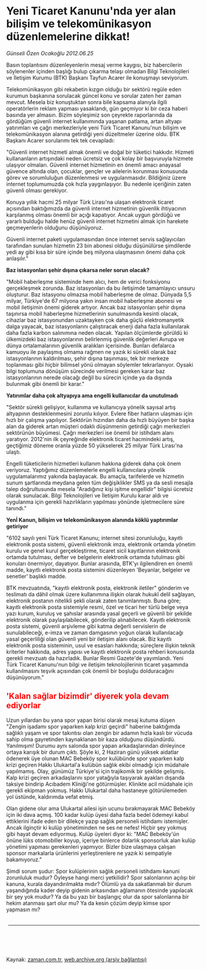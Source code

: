 # Yeni Ticaret Kanunu'nda yer alan bilişim ve telekomünikasyon düzenlemelerine dikkat!

*Günseli Özen Ocakoğlu 2012.06.25*

<td class="columnist-detail">
<p>Basın toplantısını düzenleyenlerin mesaj verme kaygısı, biz habercilerin söylenenler içinden başlığı bulup çıkarma telaşı olmadan Bilgi Teknolojileri ve İletişim Kurumu (BTK) Başkanı Tayfun Acarer ile konuşmayı seviyorum.</p>
<p>
<div id="haberMetinDiv">
<p>Telekomünikasyon gibi rekabetin kızgın olduğu bir sektörü regüle eden kurumun başkanına sorulacak güncel konu ve sorular zaten her zaman mevcut. Mesela biz konuştuktan sonra bile kapsama alanıyla ilgili operatörlerin reklam yapması yasaklandı, gün geçmiyor ki bir ceza haberi basında yer almasın. Bizim söyleşimiz son çeyrekte raporlarında da gördüğüm güvenli internet kullanımında yaşanan patlama, artan altyapı yatırımları ve çağrı merkezleriyle yeni Türk Ticaret Kanunu'nun bilişim ve telekomünikasyon alanına getirdiği yeni düzeltmeler üzerine oldu. BTK Başkanı Acarer sorularımı tek tek cevapladı:
<p> "Güvenli internet hizmeti almak önemli ve doğal bir tüketici hakkıdır. Hizmeti kullananların artışındaki neden ücretsiz ve çok kolay bir başvuruyla hizmete ulaşıyor olmaları. Güvenli internet hizmetinin en önemli amacı anayasal güvence altında olan, çocuklar, gençler ve ailelerin korunması konusunda görev ve sorumluluğun düzenlenmesi ve uygulanmasıdır. Bildiğiniz üzere internet toplumumuzda çok hızla yaygınlaşıyor. Bu nedenle içeriğinin zaten güvenli olması gerekiyor. 
<p> Konuya yıllık hacmi 25 milyar Türk Lirası'na ulaşan elektronik ticaret açısından baktığımızda da güvenli internet hizmetinin güvenlik ihtiyacının karşılanmış olması önemli bir açığı kapatıyor. Ancak uygun gördüğü ve yararlı bulduğu halde henüz güvenli internet hizmetini almak için harekete geçmeyenlerin olduğunu düşünüyoruz.
<p> Güvenli internet paketi uygulamasından önce internet servis sağlayıcıları tarafından sunulan hizmetin 23 bin abonesi olduğu düşünülürse şimdilerde yedi ay gibi kısa bir süre içinde beş milyona ulaşmasının önemi daha çok anlaşılır."
<p><b>Baz istasyonları şehir dışına çıkarsa neler sorun olacak?
</b>
<p>"Mobil haberleşme sisteminde hem alıcı, hem de verici fonksiyonu gerçekleşmek zorunda. Baz istasyonları da bu iletişimde tamamlayıcı unsuru oluşturur. Baz istasyonu olmazsa mobil haberleşme de olmaz. Dünyada 5,5 milyar, Türkiye'de 67 milyona yakın insan mobil haberleşme abonesi ve mobil iletişimin önemi giderek artıyor. Ancak baz istasyonları şehir dışına taşınırsa mobil haberleşme hizmetlerinin sunulmasında kesinti olacak, cihazlar baz istasyonundan uzaktayken çok daha güçlü elektromanyetik dalga yayacak, baz istasyonlarını çalıştıracak enerji daha fazla kullanılarak daha fazla karbon salınımına neden olacak. Yapılan ölçümlerde görüldü ki ülkemizdeki baz istasyonlarının belirlenmiş güvenlik değerleri Avrupa ve dünya ortalamalarının güvenlik aralıkları içerisinde. Bunları defalarca kamuoyu ile paylaşmış olmama rağmen ne yazık ki sürekli olarak baz istasyonlarının kaldırılması, şehir dışına taşınması, tek bir merkeze toplanması gibi hiçbir bilimsel yönü olmayan söylemler tekrarlanıyor. Oysaki bilgi toplumuna dönüşüm sürecinde verilmesi gereken karar baz istasyonlarının nerede olacağı değil bu sürecin içinde ya da dışında bulunmak gibi önemli bir karar." 
<p><b>Yatırımlar daha çok altyapıya ama engelli kullanıcılar da unutulmadı
</b>
<p>"Sektör sürekli gelişiyor, kullanıma ve kullanıcıya yönelik sayısal artış altyapının desteklenmesini zorunlu kılıyor. Evlere fiber hatların ulaşması için hızlı bir çalışma yapılıyor. Sektörün hızından daha da hızlı büyüyen bir başka alan da giderek artan müşteri odaklı düşünmenin getirdiği çağrı merkezleri sektörünün büyümesi. Çağrı merkezleri ise önemli bir istihdam alanı yaratıyor. 2012'nin ilk çeyreğinde elektronik ticaret hacmindeki artış, geçtiğimiz döneme oranla yüzde 50 yükselerek 25 milyar Türk Lirası'na ulaştı.
<p> Engelli tüketicilerin hizmetleri kullanım hakkına giderek daha çok önem veriyoruz. Yaptığımız düzenlemelerle engelli kullanıcılara yönelik uygulamalarımız yakında başlayacak. Bu amaçla, tarifelerde ve hizmetin sunum şartlarında meydana gelen tüm değişiklikler SMS ya da sesli mesajla talep doğrultusunda mesela "Aradığınız kişi işitme engellidir" bilgisi ücretsiz olarak sunulacak. Bilgi Teknolojileri ve İletişim Kurulu karar aldı ve uygulanma için gerekli hazırlıkların yapılması yönünde işletmecilere süre tanındı."
<p><b>Yenİ Kanun, bilişim ve telekomünikasyon alanında köklü yaptırımlar getiriyor
</b>
<p>"6102 sayılı yeni Türk Ticaret Kanunu; internet sitesi zorunluluğu, kayıtlı elektronik posta sistemi, güvenli elektronik imza, elektronik ortamda yönetim kurulu ve genel kurul gerçekleştirme, ticaret sicil kayıtlarının elektronik ortamda tutulması, defter ve belgelerin elektronik ortamda tutulması gibi konuları önermiyor, dayatıyor. Bunlar arasında, BTK'yı ilgilendiren en önemli madde, kayıtlı elektronik posta sistemini düzenleyen 'Beyanlar, belgeler ve senetler' başlıklı madde. 
<p> BTK mevzuatında, "kayıtlı elektronik posta, elektronik iletiler" gönderim ve teslimatı da dâhil olmak üzere kullanımına ilişkin olarak hukukî delil sağlayan, elektronik postanın nitelikli şekli olarak zaten tanımlanmıştı. Buna göre; kayıtlı elektronik posta sistemiyle resmi, özel ve ticari her türlü belge veya yazı kurum, kuruluş ve şahıslar arasında yasal geçerli ve güvenli bir şekilde elektronik olarak paylaşılabilecek, gönderilip alınabilecek. Kayıtlı elektronik posta sistemi, güvenli arşivleme gibi katma değerli servislerin de sunulabileceği, e-imza ve zaman damgasının yoğun olarak kullanılacağı yasal geçerliliği olan güvenli yeni bir iletişim alanı olacak. Biz kayıtlı elektronik posta sisteminin, usul ve esasları hakkında; süreçlere ilişkin teknik kriterler hakkında, adres yapısı ve kayıtlı elektronik posta rehberi konusunda gerekli mevzuatı da hazırladık. Bunlar Resmi Gazete'de yayımlandı. Yeni Türk Ticaret Kanunu'nun bilgi ve iletişim teknolojilerinin ticaret yaşamında kullanılmasını teşvik açısından çok önemli bir boşluğu dolduracağını düşünüyorum."
<h2><font color="#FF0000"><b>'Kalan sağlar bizimdir' diyerek yola devam ediyorlar
</b></font></h2>
<p>Uzun yıllardan bu yana spor yapan birisi olarak mesaj kutuma düşen "Zengin işadamı spor yaparken kalp krizi geçirdi" haberine baktığımda sağlıklı yaşam ve spor takıntısı olan zengin bir adamın hızla kaslı bir vücuda sahip olma gayretinden kaynaklanan bir kaza olduğunu düşündürdü. Yanılmışım! Durumu aynı salonda spor yapan arkadaşlarından dinleyince ortaya karışık bir durum çıktı. Şöyle ki, 2 Haziran günü yüksek aidatlar ödenerek üye olunan MAC Bebeköy spor kulübünde spor yaparken kalp krizi geçiren Hakkı Ulukartal'a kulübün sağlık ekibi olmadığı için müdahale yapılmamış. Olay, günümüz Türkiye'si için trajikomik bir şekilde gelişmiş. Kalp krizi geçiren arkadaşlarını spor yatağıyla taşıyarak ayakları dışarıda taksiye bindirip Acıbadem Kliniği'ne götürmüşler. Klinikte acil müdahale için gerekli ekipman yokmuş. Hakkı Ulukartal daha hastaneye götürülemeden yol üstünde, kaldırımda vefat etmiş.
<p> Olan gidene olur ama Ulukartal ailesi işin ucunu bırakmayarak MAC Bebeköy için iki dava açmış. 100 kadar kulüp üyesi daha fazla bedel ödemeyi kabul ettiklerini ifade eden bir dilekçe yazıp sağlık personeli istihdamı istemişler. Ancak ilginçtir ki kulüp yönetiminden ne ses ne nefes! Hiçbir şey yokmuş gibi hayat devam ediyormuş. Kulüp üyeleri diyor ki: "MAC Bebeköy'ün önüne lüks otomobiller koyup, içeriye binlerce dolarlık sponsorluk alan kulüp yönetimi yapması gerekenleri yapmıyor. Bizler bize ulaşmaya çalışan sponsor markalarla ürünlerini yerleştirenlere ne yazık ki sempatiyle bakamıyoruz."
<p> Şimdi sorum şudur: Spor kulüplerinin sağlık personeli istihdamı kanuni zorunluluk mudur? Öyleyse hangi merci yetkilidir? Spor salonlarının açılışı bir kanuna, kurala dayandırılmakta mıdır? Ölümlü ya da sakatlanmalı bir durum yaşandığında kader deyip gidenin arkasından ağlamanın ötesinde yapılacak bir şey yok mudur? Ya da bu yazı bir başlangıç olur da spor salonlarına bir hekim atanması şart olur mu? Ya da kesin çözüm deyip kimse spor yapmasın mı?</p></p></p></p></p></p></p></p></p></p></p></p></p></p></p></div>
</p>

<div class="latest-news-main" style="font-size:11pt;width:510px;padding:5px;">
<hr color="#333333" size="1"/>

</div>

<p><br>
		 </br></p></td>

Kaynak: [zaman.com.tr](http://zaman.com.tr/yazar.do?yazino=1308700), [web.archive.org (arşiv bağlantısı)](http://web.archive.org/web/20120709044001/http://www.zaman.com.tr:80/yazar.do?yazino=1308700)
